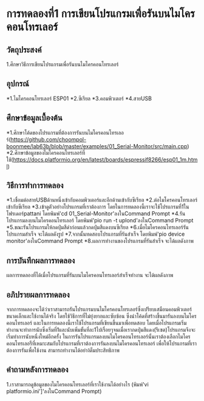 # การทดลองที่1 การเขียนโปรแกรมเพื่อรันบนไมโครคอนโทรเลอร์

## วัตถุประสงค์
1.ศึกษาวิธีการเขียนโปรแกรมเพื่อรันบนไมโครคอนโทรเลอร์

## อุปกรณ์
*1.ไมโครคอนโทรเลอร์ ESP01
*2.ซีเรียล
*3.คอมพิวเตอร์
*4.สายUSB

## ศึกษาข้อมูลเบื้องต้น
*1.ศึกษาโค้ดของโปรแกรมที่ต้องการรันบนไมโครคอนโทรเลอร์(https://github.com/choompol-boonmee/lab63b/blob/master/examples/01_Serial-Monitor/src/main.cpp)
*2.ศึกษาข้อมูลของไมโครคอนโทรเลอร์ที่ใช้(https://docs.platformio.org/en/latest/boards/espressif8266/esp01_1m.html)

## วิธีการทำการทดลอง
*1.เชื่อมต่อสายUSBด้านหนึ่งเข้ากับคอมพิวเตอร์และอีกด้านเข้ากับซีเรียล
*2.ต่อไมโครคอนโทรเลอร์เข้ากับซีเรียล
*3.เข้าดูตัวอย่างโปรแกรมที่เราต้องการ โดยในการทดลองนี้เราจะใช้โปรแกรมที่1ในโฟรเดอร์pattani โดยพิมพ์'cd 01_Serial-Monitor'ลงในCommand Prompt
*4.รันโปรแกรมลงบนไมโครคอนโทรเลอร์ โดยพิมพ์'pio run -t uplond'ลงในCommand Prompt
*5.ขณะรันโปรแกรมให้กดปุ่มสีดำก่อนแล้วกดปุ่มสีแดงบนซีเรียล
*6.เมื่อไมโครคอนโทรเลอร์รันโปรแกรมสำเร็จ จะได้ผลดังรูป
*7.จากนั้นทดสอบโปรแกรมที่รันสำเร็จ โดยพิมพ์'pio device monitor'ลงในCommand Prompt
*8.ผลการทำงานของโปรแกรมที่รันสำเร็จ จะได้ผลดังภาพ

## การบันทึกผลการทดลอง
ผลการทดลองที่ได้เมื่อโปรแกรมที่รันบนไมโครคอนโทรเลอร์สำเร็จทำงาน จะได้ผลดังภาพ


## อภิปรายผลการทดลอง
จากการทดลองจะได้ว่าเราสามารถรันโปรแกรมบนไมโครคอนโทรเลอร์ซึ่งเปรียบเสมือนคอมพิวเตอร์ขนาดเล็กและใช้งานได้จริง โดยใช้วิธีการที่ไม่ยุ่งยากและซับซ้อน ซึ่งนำโค้ดที่สร้างขึ้นมารันลงบนไมโครคอนโทรเลอร์ และในการทดลองนี้เราใช้โปรแกรมที่เขียนขึ้นมาเพื่อทดสอบ โดยเมื่อโปรแกรมเริ่มทำงานจะทำการนับซึ่งเริ่มที่1และนับเพิ่มขั้นที่ละ1ไปเรื่อยๆจนเมื่อเรากดปุ่มสีแดง(รีเซต)โปรแกรมจึงจะเริ่มทำการนับหนึ่งใหม่อีกครั้ง ในการรันโปรแกรมลงบนไมโครคอนโทรเลอร์นั้นเราต้องเลือกไมโครคอนโทรเลอรืที่เหมาะสมกับโปรแกรมที่เราต้องการรันลงบนไมโครคอนโทรเลอร์ เพื่อให้โปรแกรมที่เราต้องการรันเพื่อใช้งาน สามารถทำงานได้อย่าง้ต็มประสิทธิภาพ 

## คำถามหลังการทดลอง
1.เราสามารถดูข้อมูลของไมโครคอนโทรเลอร์ที่เราใช้งานได้อย่างไร (พิมพ์'vi platformio.ini']'ลงในCommand Prompt)









